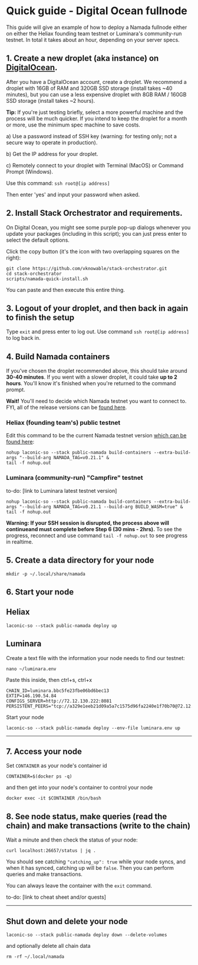 # Quick guide - Digital Ocean fullnode
This guide will give an example of how to deploy a Namada fullnode either on either the Heliax founding team testnet or Luminara's community-run testnet. In total it takes about an hour, depending on your server specs.

## 1. Create a new droplet (aka instance) on [DigitalOcean](https://cloud.digitalocean.com).
After you have a DigitalOcean account, create a droplet. We recommend a droplet with 16GB of RAM and 320GB SSD storage (install takes ~40 minutes), but you can use a less expensive droplet with 8GB RAM / 160GB SSD storage (install takes ~2 hours).

**Tip:** If you're just testing briefly, select a more powerful machine and the process will be much quicker. If you intend to keep the droplet for a month or more, use the minimum spec machine to save costs.

a) Use a password instead of SSH key (warning: for testing only; not a secure way to operate in production).

b) Get the IP address for your droplet.

c) Remotely connect to your droplet with Terminal (MacOS) or Command Prompt (Windows).

Use this command: `ssh root@[ip address]`

Then enter 'yes' and input your password when asked.

## 2. Install Stack Orchestrator and requirements.
On Digital Ocean, you might see some purple pop-up dialogs whenever you update your packages (including in this script); you can just press enter to select the default options.

Click the copy button (it's the icon with two overlapping squares on the right): 
```
git clone https://github.com/vknowable/stack-orchestrator.git
cd stack-orchestrator
scripts/namada-quick-install.sh
```
You can paste and then execute this entire thing.

## 3. Logout of your droplet, and then back in again to finish the setup
Type `exit` and press enter to log out. Use command `ssh root@[ip address]` to log back in.

## 4. Build Namada containers
If you've chosen the droplet recommended above, this should take around **30-40 minutes**. If you went with a slower droplet, it could take **up to 2 hours**. You'll know it's finished when you're returned to the command prompt.

**Wait!** You'll need to decide which Namada testnet you want to connect to. FYI, all of the release versions can be [found here](https://github.com/anoma/namada/releases).

### Heliax (founding team's) public testnet

Edit this command to be the current Namada testnet version [which can be found here](https://namada.net/testnets):
```
nohup laconic-so --stack public-namada build-containers --extra-build-args "--build-arg NAMADA_TAG=v0.21.1" &
tail -f nohup.out
```

### Luminara (community-run) "Campfire" testnet
to-do: [link to Luminara latest testnet version]
```
nohup laconic-so --stack public-namada build-containers --extra-build-args "--build-arg NAMADA_TAG=v0.21.1 --build-arg BUILD_WASM=true" &
tail -f nohup.out
```

**Warning: If your SSH session is disrupted, the process above will continueand must complete before Step 6 (30 mins - 2hrs).** To see the progress, reconnect and use command `tail -f nohup.out` to see progress in realtime.

## 5. Create a data directory for your node
```
mkdir -p ~/.local/share/namada
```
## 6. Start your node

## Heliax
```
laconic-so --stack public-namada deploy up
```

## Luminara
Create a text file with the information your node needs to find our testnet:
```
nano ~/luminara.env
```

Paste this inside, then ctrl+s, ctrl+x
```
CHAIN_ID=luminara.bbc5fe23fbe06bd6bec13
EXTIP=146.190.54.84
CONFIGS_SERVER=http://72.12.130.222:8081
PERSISTENT_PEERS="tcp://a329e1eeb21d09a5a7c1575d96fa2240e1f70b70@72.12.130.222:26656"
```

Start your node
```
laconic-so --stack public-namada deploy --env-file luminara.env up
```
---
## 7. Access your node
Set `CONTAINER` as your node's container id
```
CONTAINER=$(docker ps -q)
```
and then get into your node's container to control your node
```
docker exec -it $CONTAINER /bin/bash
```

## 8. See node status, make queries (read the chain) and make transactions (write to the chain)
Wait a minute and then check the status of your node:
```
curl localhost:26657/status | jq .
```
You should see catching `"catching_up": true` while your node syncs, and when it has synced, catching up will be `false`. Then you can perform queries and make transactions.

You can always leave the container with the `exit` command.

to-do: [link to cheat sheet and/or quests]

---
## Shut down and delete your node
```
laconic-so --stack public-namada deploy down --delete-volumes
```
and optionally delete all chain data
```
rm -rf ~/.local/namada
```
